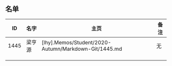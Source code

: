 ## 名单

| ID   | 名字  | 主页 | 备注 |
| ---- | ---- | ---- | ---- |
| 1445 |  梁亨源  |  [lhy].Memos/Student/2020-Autumn/Markdown-Git/1445.md    |  无    |
|      |      |      |      |
|      |      |      |      |
|      |      |      |      |


